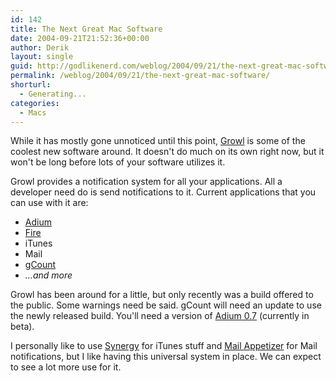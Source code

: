 ```yaml
---
id: 142
title: The Next Great Mac Software
date: 2004-09-21T21:52:36+00:00
author: Derik
layout: single
guid: http://godlikenerd.com/weblog/2004/09/21/the-next-great-mac-software/
permalink: /weblog/2004/09/21/the-next-great-mac-software/
shorturl:
  - Generating...
categories:
  - Macs
---
```

While it has mostly gone unnoticed until this point, [Growl](http://growl.info) is some of the coolest new software around. It doesn't do much on its own right now, but it won't be long before lots of your software utilizes it.

Growl provides a notification system for all your applications. All a developer need do is send notifications to it. Current applications that you can use with it are:

  * [Adium](http://www.adiumx.com)
  * [Fire](http://fire.sf.net)
  * iTunes
  * Mail
  * [gCount](http://www.ocf.berkeley.edu/~natan/gcount/)
  * _&#8230;and more_

Growl has been around for a little, but only recently was a build offered to the public. Some warnings need be said. gCount will need an update to use the newly released build. You'll need a version of [Adium 0.7](http://www.adiumx.com/beta.html) (currently in beta).

I personally like to use [Synergy](http://synergy.wincent.com) for iTunes stuff and [Mail Appetizer](http://www.bronsonbeta.com/mailappetizer/) for Mail notifications, but I like having this universal system in place. We can expect to see a lot more use for it.